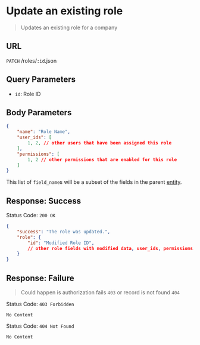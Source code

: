 # Update an existing role
> Updates an existing role for a company

## URL
`PATCH` /roles/`:id`.json

## Query Parameters
* `id`: Role ID  

## Body Parameters
```json
{
    "name": "Role Name",
    "user_ids": [
        1, 2, // other users that have been assigned this role
    ],
    "permissions": [
        1, 2 // other permissions that are enabled for this role
    ]
}
```
This list of `field_name`s will be a subset of the fields in the parent [entity](./index.md).

## Response: Success
Status Code: `200 OK`
```json
{
    "success": "The role was updated.",
    "role": {
        "id": "Modified Role ID",
        // other role fields with modified data, user_ids, permissioms...
    }
}
```

## Response: Failure
> Could happen is authorization fails `403` or record is not found `404`

Status Code: `403 Forbidden`
```
No Content
```

Status Code: `404 Not Found`
```
No Content
```